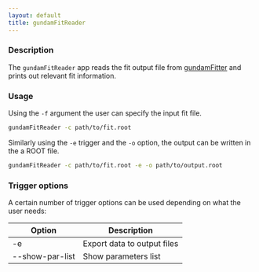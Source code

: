 ```yaml
---
layout: default
title: gundamFitReader
---
```


### Description 

The `gundamFitReader` app reads the fit output file from [gundamFitter](gundamFitter.md) and prints out relevant fit information. 
### Usage

Using the `-f` argument the user can specify the input fit file.
```bash
gundamFitReader -c path/to/fit.root 
```
Similarly using the `-e` trigger and the `-o` option, the output can be written in the a ROOT file.
```bash
gundamFitReader -c path/to/fit.root -e -o path/to/output.root
```
### Trigger options

A certain number of trigger options can be used depending  on what the user needs:

| Option          | Description                                        |
| --------------- | -------------------------------------------------- |
| -e              | Export data to output files                        |
| --show-par-list | Show parameters list                               |

